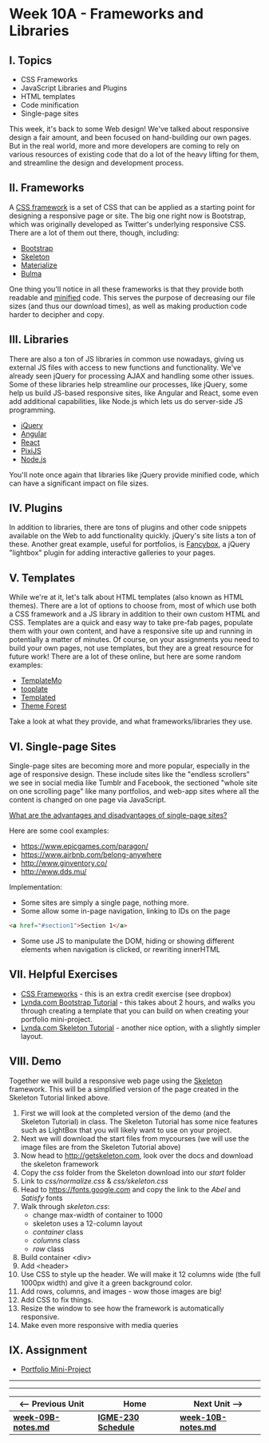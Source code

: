 # Week 10A - Frameworks and Libraries

## I. Topics
- CSS Frameworks
- JavaScript Libraries and Plugins
- HTML templates
- Code minification
- Single-page sites

This week, it's back to some Web design! We've talked about responsive design a fair amount, and been focused on hand-building our own pages. But in the real world, more and more developers are coming to rely on various resources of existing code that do a lot of the heavy lifting for them, and streamline the design and development process.

## II. Frameworks
A [CSS framework](https://en.wikipedia.org/wiki/CSS_framework) is a set of CSS that can be applied as a starting point for designing a responsive page or site. The big one right now is Bootstrap, which was originally developed as Twitter's underlying responsive CSS. There are a lot of them out there, though, including:
- [Bootstrap](https://getbootstrap.com/)
- [Skeleton](http://getskeleton.com/)
- [Materialize](http://materializecss.com/)
- [Bulma](https://bulma.io/)

One thing you'll notice in all these frameworks is that they provide both readable and [minified](https://en.wikipedia.org/wiki/Minification_(programming)) code. This serves the purpose of decreasing our file sizes (and thus our download times), as well as making production code harder to decipher and copy.

## III. Libraries
There are also a ton of JS libraries in common use nowadays, giving us external JS files with access to new functions and functionality. We've already seen jQuery for processing AJAX and handling some other issues. Some of these libraries help streamline our processes, like jQuery, some help us build JS-based responsive sites, like Angular and React, some even add additional capabilities, like Node.js which lets us do server-side JS programming.
- [jQuery](https://jquery.com/)
- [Angular](https://angularjs.org/)
- [React](https://reactjs.org/)
- [PixiJS](http://www.pixijs.com/)
- [Node.js](https://nodejs.org/en/)

You'll note once again that libraries like jQuery provide minified code, which can have a significant impact on file sizes.

## IV. Plugins
In addition to libraries, there are tons of plugins and other code snippets available on the Web to add functionality quickly. jQuery's site lists a ton of these. Another great example, useful for portfolios, is [Fancybox](http://fancyapps.com/fancybox/3/), a jQuery "lightbox" plugin for adding interactive galleries to your pages.

## V. Templates
While we're at it, let's talk about HTML templates (also known as HTML themes). There are a lot of options to choose from, most of which use both a CSS framework and a JS library in addition to their own custom HTML and CSS. Templates are a quick and easy way to take pre-fab pages, populate them with your own content, and have a responsive site up and running in potentially a matter of minutes. Of course, on your assignments you need to build your own pages, not use templates, but they are a great resource for future work! There are a lot of these online, but here are some random examples:
- [TemplateMo](http://www.templatemo.com/)
- [tooplate](http://www.tooplate.com/)
- [Templated](https://templated.co/)
- [Theme Forest](https://themeforest.net/category/site-templates)

Take a look at what they provide, and what frameworks/libraries they use.

## VI. Single-page Sites
Single-page sites are becoming more and more popular, especially in the age of responsive design. These include sites like the "endless scrollers" we see in social media like Tumblr and Facebook, the sectioned "whole site on one scrolling page" like many portfolios, and web-app sites where all the content is changed on one page via JavaScript.

[What are the advantages and disadvantages of single-page sites?](https://www.uxpin.com/studio/blog/single-page-vs-multi-page-ui-design-pros-cons/)

Here are some cool examples:
- https://www.epicgames.com/paragon/
- https://www.airbnb.com/belong-anywhere
- http://www.ginventory.co/  
- http://www.dds.mu/

Implementation:
- Some sites are simply a single page, nothing more.
- Some allow some in-page navigation, linking to IDs on the page
```html
<a href="#section1">Section 1</a>
```
- Some use JS to manipulate the DOM, hiding or showing different elements when navigation is clicked, or rewriting innerHTML

## VII. Helpful Exercises
- [CSS Frameworks](https://github.com/tonethar/IGME-230-Master/tree/master/exercises/week-11/frameworks-ice.md) - this is an extra credit exercise (see dropbox)
- [Lynda.com Bootstrap Tutorial](https://www.lynda.com/Bootstrap-tutorials/What-well-build/186538/371577-4.html) - this takes about 2 hours, and walks you through creating a template that you can build on when creating your portfolio mini-project.
- [Lynda.com Skeleton Tutorial](https://www.lynda.com/CSS-tutorials/Welcome/372808/413142-4.html) - another nice option, with a slightly simpler layout.

## VIII. Demo
Together we will build a responsive web page using the [Skeleton](http://getskeleton.com) framework. This will be a simplified version of the page created in the Skeleton Tutorial linked above.
1. First we will look at the completed version of the demo (and the Skeleton Tutorial) in class. The Skeleton Tutorial has some nice features such as LightBox that you will likely want to use on your project.
1. Next we will download the start files from mycourses (we will use the image files are from the Skeleton Tutorial above)
1. Now head to http://getskeleton.com, look over the docs and download the skeleton framework
1. Copy the *css* folder from the Skeleton download into our *start* folder
1. Link to *css/normalize.css* & *css/skeleton.css*
1. Head to https://fonts.google.com and copy the link to the *Abel* and *Satisfy* fonts
1. Walk through *skeleton.css*:
    - change max-width of container to 1000
    - skeleton uses a 12-column layout
    - *container* class
    - *columns* class
    - *row* class
1. Build container &lt;div>
1. Add &lt;header>
1. Use CSS to style up the header. We will make it 12 columns wide (the full 1000px width) and give it a green background color.
1. Add rows, columns, and images - wow those images are big!
1. Add CSS to fix things.
1. Resize the window to see how the framework is automatically responsive.
1. Make even more responsive with media queries



## IX. Assignment
- [Portfolio Mini-Project](../projects/portfolio-mini-project.md)

<hr><hr>

| <-- Previous Unit | Home | Next Unit -->
| --- | --- | --- 
| [**week-09B-notes.md**](week-09B-notes.md)     |  [**IGME-230 Schedule**](../schedule.md) | [**week-10B-notes.md**](week-10B-notes.md)

